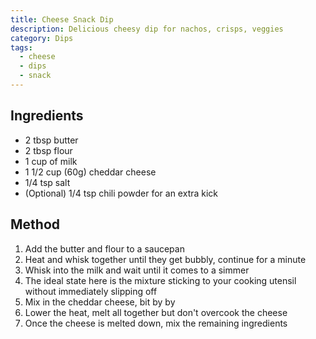 ```yaml
---
title: Cheese Snack Dip
description: Delicious cheesy dip for nachos, crisps, veggies
category: Dips
tags:
  - cheese
  - dips
  - snack
---
```


## Ingredients

- 2 tbsp butter
- 2 tbsp flour
- 1 cup of milk
- 1 1/2 cup (60g) cheddar cheese
- 1/4 tsp salt
- (Optional) 1/4 tsp chili powder for an extra kick

## Method

1. Add the butter and flour to a saucepan
2. Heat and whisk together until they get bubbly, continue for a minute
3. Whisk into the milk and wait until it comes to a simmer
4. The ideal state here is the mixture sticking to your cooking utensil without
   immediately slipping off
5. Mix in the cheddar cheese, bit by by
6. Lower the heat, melt all together but don't overcook the cheese
7. Once the cheese is melted down, mix the remaining ingredients
